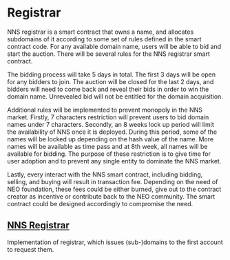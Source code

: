 # Registrar
NNS registrar is a smart contract that owns a name, and allocates subdomains of it according to some set of rules defined in the smart contract code. For any available domain name, users will be able to bid and start the auction. There will be several rules for the NNS registrar smart contract. 

The bidding process will take 5 days in total. The first 3 days will be open for any bidders to join. The auction will be closed for the last 2 days, and bidders will need to come back and reveal their bids in order to win the domain name. Unrevealed bid will not be entitled for the domain acquisition.

Additional rules will be implemented to prevent monopoly in the NNS market. Firstly, 7 characters restriction will prevent users to bid domain names under 7 characters. Secondly, an 8 weeks lock up period will limit the availability of NNS once it is deployed. During this period, some of the names will be locked up depending on the hash value of the name. More names will be available as time pass and at 8th week, all names will be available for bidding. The purpose of these restriction is to give time for user adoption and to prevent any single entity to dominate the NNS market.

Lastly, every interact with the NNS smart contract, including bidding, selling, and buying will result in transaction fee. Depending on the need of NEO foundation, these fees could be either burned, give out to the contract creator as incentive or contribute back to the NEO community. The smart contract could be designed accordingly to compromise the need. 

## [NNS Registrar](./nns/dotnet/nns_registrar)
Implementation of registrar, which issues (sub-)domains to the first account to request them.
